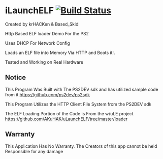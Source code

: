# iLaunchELF [![Build Status](https://travis-ci.org/Based-Skid/iLaunchELF.svg?branch=master)](https://travis-ci.org/Based-Skid/iLaunchELF)
Created by krHACKen & Based_Skid

Http Based ELF loader Demo For the PS2

Uses DHCP For Network Config

Loads an ELF file into Memory Via HTTP and Boots it!.

Tested and Working on Real Hardware


## Notice
This Program Was Built with The PS2DEV sdk and has utilized sample code from it https://github.com/ps2dev/ps2sdk

This Program Utilizes the HTTP Client File System from the PS2DEV sdk

The ELF Loading Portion of the Code is From the w/uLE project https://github.com/AKuHAK/uLaunchELF/tree/master/loader


## Warranty
This Application Has No Warranty. The Creators of this app cannot be held Responsible for any damage
